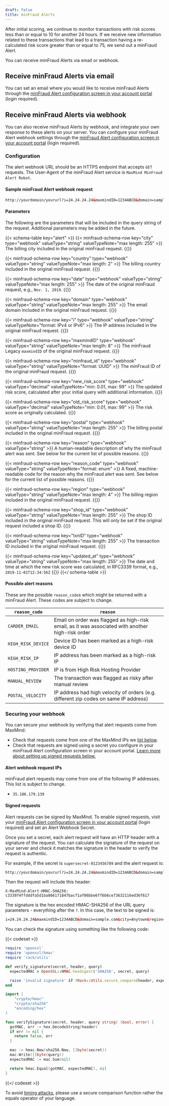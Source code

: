 ```yaml
---
draft: false
title: minFraud Alerts
---
```


After initial scoring, we continue to monitor transactions with risk scores less
than or equal to 10 for another 24 hours. If we receive new information related
to these transactions that lead to a transaction having a re-calculated risk
score greater than or equal to 75, we send out a minFraud Alert.

You can receive minFraud Alerts via email or webhook.

## Receive minFraud Alerts via email

You can set an email where you would like to receive minFraud Alerts through the
[minFraud Alert configuration screen in your account portal](https://www.maxmind.com/en/accounts/current/minfraud/alerts/settings)
(login required).

## Receive minFraud Alerts via webhook

You can also receive minFraud Alerts by webhook, and integrate your own response
to these alerts on your server. You can configure your minFraud Alert webhook
settings through the
[minFraud Alert configuration screen in your account portal](https://www.maxmind.com/en/accounts/current/minfraud/alerts/settings)
(login required).

### Configuration

The alert webhook URL should be an HTTPS endpoint that accepts `GET` requests.
The User-Agent of the minFraud Alert service is `MaxMind MinFraud Alert Robot`.

#### Sample minFraud Alert webhook request

```html
http://yourdomain/yoururl?i=24.24.24.24&maxmindID=1234ABCD&domain=sample.com&city=Anytown&region=CA&country=US&date=Jan.+1,+1970&txnID=foo123&reason=IP+address+has+been+marked+as+a+high-risk+IP&reason_code=HIGH_RISK_IP&minfraud_id=2afb0d26-e3b4-4624-8e66-fd10e64b95df&shop_id=shop321
```

#### Parameters

The following are the parameters that will be included in the query string of
the request. Additional parameters may be added in the future.

{{< schema-table key="alert" >}}
  {{< minfraud-schema-row key="city" type="webhook" valueType="string" valueTypeNote="max length: 255" >}}
  The billing city included in the original minFraud request.
  {{</minfraud-schema-row>}}

  {{< minfraud-schema-row key="country" type="webhook" valueType="string" valueTypeNote="max length: 2" >}}
  The billing country included in the original minFraud request.
  {{</minfraud-schema-row>}}

  {{< minfraud-schema-row key="date" type="webhook" valueType="string" valueTypeNote="max length: 255" >}}
  The date of the original minFraud request, e.g., `Nov. 1, 2019`.
  {{</minfraud-schema-row>}}

  {{< minfraud-schema-row key="domain" type="webhook" valueType="string" valueTypeNote="max length: 255" >}}
  The email domain included in the original minFraud request.
  {{</minfraud-schema-row>}}

  {{< minfraud-schema-row key="i" type="webhook" valueType="string" valueTypeNote="format: IPv4 or IPv6" >}}
  The IP address included in the original minFraud request.
  {{</minfraud-schema-row>}}

  {{< minfraud-schema-row key="maxmindID" type="webhook" valueType="string" valueTypeNote="max length: 8" >}}
  The minFraud Legacy `maxmindID` of the original minFraud request.
  {{</minfraud-schema-row>}}

  {{< minfraud-schema-row key="minfraud_id" type="webhook" valueType="string" valueTypeNote="format: UUID" >}}
  The minFraud ID of the original minFraud request.
  {{</minfraud-schema-row>}}

  {{< minfraud-schema-row key="new_risk_score" type="webhook" valueType="decimal" valueTypeNote="min: 0.01, max: 99" >}}
  The updated risk score, calculated after your initial query with additional information.
  {{</minfraud-schema-row>}}

  {{< minfraud-schema-row key="old_risk_score" type="webhook" valueType="decimal" valueTypeNote="min: 0.01, max: 99" >}}
  The risk score as originally calculated.
  {{</minfraud-schema-row>}}

  {{< minfraud-schema-row key="postal" type="webhook" valueType="string" valueTypeNote="max length: 255" >}}
  The billing postal included in the original minFraud request.
  {{</minfraud-schema-row>}}

  {{< minfraud-schema-row key="reason" type="webhook" valueType="string" >}}
  A human-readable description of why the minFraud alert was sent. See below for the current list of possible reasons.
  {{</minfraud-schema-row>}}

  {{< minfraud-schema-row key="reason_code" type="webhook" valueType="string" valueTypeNote="format: enum" >}}
  A fixed, machine-readable code for the reason why the minFraud alert was sent. See below for the current list of possible reasons.
  {{</minfraud-schema-row>}}

  {{< minfraud-schema-row key="region" type="webhook" valueType="string" valueTypeNote="max length: 4" >}}
  The billing region included in the original minFraud request.
  {{</minfraud-schema-row>}}

  {{< minfraud-schema-row key="shop_id" type="webhook" valueType="string" valueTypeNote="max length: 255" >}}
  The shop ID included in the original minFraud request. This will only be set if the original request included a shop ID.
  {{</minfraud-schema-row>}}

  {{< minfraud-schema-row key="txnID" type="webhook" valueType="string" valueTypeNote="max length: 255" >}}
  The transaction ID included in the original minFraud request.
  {{</minfraud-schema-row>}}

  {{< minfraud-schema-row key="updated_at" type="webhook" valueType="string" valueTypeNote="max length: 255" >}}
  The date and time at which the new risk score was calculated, in RFC3339 format, e.g., `2019-11-01T12:34:56Z`
  {{</minfraud-schema-row>}}
{{</ schema-table >}}

#### Possible alert reasons

These are the possible `reason_code`s which might be returned with a minFraud
Alert. These codes are subject to change.

| `reason_code`      | `reason`                                                                                         |
| ------------------ | ------------------------------------------------------------------------------------------------ |
| `CARDER_EMAIL`     | Email on order was flagged as high-risk email, as it was associated with another high-risk order |
| `HIGH_RISK_DEVICE` | Device ID has been marked as a high-risk device ID                                               |
| `HIGH_RISK_IP`     | IP address has been marked as a high-risk IP                                                     |
| `HOSTING_PROVIDER` | IP is from High Risk Hosting Provider                                                            |
| `MANUAL_REVIEW`    | The transaction was flagged as risky after manual review                                         |
| `POSTAL_VELOCITY`  | IP address had high velocity of orders (e.g. different zip codes on same IP address)             |

### Securing your webhook

You can secure your webhook by verifying that alert requests come from MaxMind:

- Check that requests come from one of the MaxMind IPs we
  [list below](#alert-webhook-request-ips).
- Check that requests are signed using a secret you configure in your minFraud
  Alert configuration screen in your account portal.
  [Learn more about setting up signed requests below.](#signed-requests)

#### Alert webhook request IPs

minFraud alert requests may come from one of the following IP addresses. This
list is subject to change.

- `35.186.179.139`

#### Signed requests

Alert requests can be signed by MaxMind. To enable signed requests, visit your
[minFraud Alert configuration screen in your account portal](https://www.maxmind.com/en/accounts/current/minfraud/alerts/settings)
(login required) and set an Alert Webhook Secret.

Once you set a secret, each alert request will have an HTTP header with a
signature of the request. You can calculate the signature of the request on your
server and check it matches the signature in the header to verify the request is
authentic.

For example, if the secret is `supersecret-0123456789` and the alert request is:

```html
http://yourdomain/yoururl?i=24.24.24.24&maxmindID=1234ABCD&domain=sample.com&city=Anytown&region=CA&country=US&date=Jan.+1,+1970&txnID=foo123&reason=IP+address+has+been+marked+as+a+high-risk+IP&reason_code=HIGH_RISK_IP&minfraud_id=2afb0d26-e3b4-4624-8e66-fd10e64b95df&shop_id=shop321
```

Then the request will include this header:

```
X-MaxMind-Alert-HMAC-SHA256: c333974ffdddfa5d1ba866171847bacf1af06bbe6ff6b6ce73632116ed36f617
```

The signature is the hex encoded HMAC-SHA256 of the URL query parameters -
everything after the `?`. In this case, the text to be signed is:

```html
i=24.24.24.24&maxmindID=1234ABCD&domain=sample.com&city=Anytown&region=CA&country=US&date=Jan.+1,+1970&txnID=foo123&reason=IP+address+has+been+marked+as+a+high-risk+IP&reason_code=HIGH_RISK_IP&minfraud_id=2afb0d26-e3b4-4624-8e66-fd10e64b95df&shop_id=shop321
```

You can check the signature using something like the following code:

{{< codeset >}}

```ruby
require 'openssl'
require 'openssl/hmac'
require 'rack/utils'

def verify_signature(secret, header, query)
  expectedMAC = OpenSSL::HMAC.hexdigest('SHA256', secret, query)

  raise 'invalid signature' if !Rack::Utils.secure_compare(header, expectedMAC)
end
```

```go
import (
	"crypto/hmac"
	"crypto/sha256"
	"encoding/hex"
)

func verifySignature(secret, header, query string) (bool, error) {
  gotMAC, err := hex.DecodeString(header)
  if err != nil {
    return false, err
  }

  mac := hmac.New(sha256.New, []byte(secret))
  mac.Write([]byte(query))
  expectedMAC := mac.Sum(nil)

  return hmac.Equal(gotMAC, expectedMAC), nil
}
```

{{</ codeset >}}

To avoid [timing attacks](https://en.wikipedia.org/wiki/Timing_attack), please
use a secure comparison function rather the equals operator of your language.
